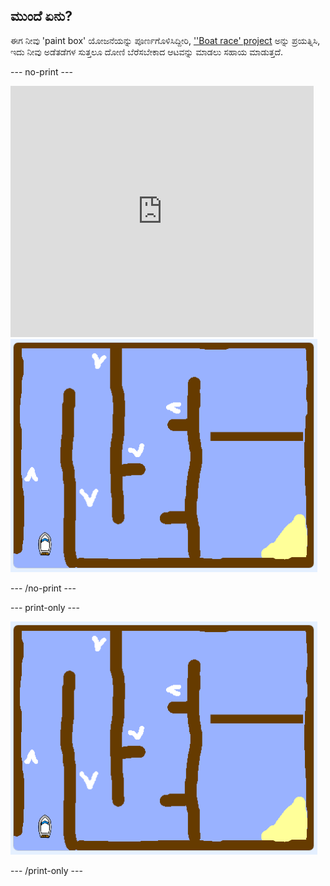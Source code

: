## ಮುಂದೆ ಏನು?

ಈಗ ನೀವು 'paint box' ಯೋಜನೆಯನ್ನು ಪೂರ್ಣಗೊಳಿಸಿದ್ದೀರಿ, [''Boat race' project](https://projects.raspberrypi.org/en/projects/boat-race?utm_source=pathway&utm_medium=whatnext&utm_campaign=projects) ಅನ್ನು ಪ್ರಯತ್ನಿಸಿ, ಇದು ನೀವು ಅಡೆತಡೆಗಳ ಸುತ್ತಲೂ ದೋಣಿ ಬೆರೆಸಬೇಕಾದ ಆಟವನ್ನು ಮಾಡಲು ಸಹಾಯ ಮಾಡುತ್ತದೆ.

\--- no-print \---

<div class="scratch-preview">
  <iframe allowtransparency="true" width="485" height="402" src="https://scratch.mit.edu/projects/embed/276662533/?autostart=false" frameborder="0" scrolling="no"></iframe>
  <img src="images/boat_race_demo.png">
</div>

\--- /no-print \---

\--- print-only \---

![boat race demo](images/boat_race_demo.png)

\--- /print-only \---